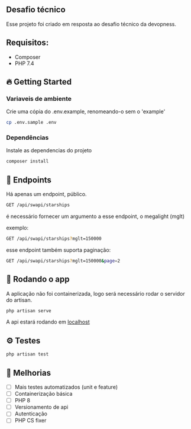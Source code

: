 ## Desafio técnico

Esse projeto foi criado em resposta ao desafio técnico da devopness.

## Requisitos:

* Composer
* PHP 7.4

## :fire: Getting Started

### Variaveis de ambiente

Crie uma cópia do .env.example, renomeando-o sem o 'example'

```bash
cp .env.sample .env
```

### Dependências

Instale as dependencias do projeto

```bash
composer install
```

## :robot: Endpoints

Há apenas um endpoint, público.

```bash
GET /api/swapi/starships
```

é necessário fornecer um argumento a esse endpoint, o megalight (mglt)

exemplo: 

```bash
GET /api/swapi/starships?mglt=150000
```

esse endpoint também suporta paginação:

```bash
GET /api/swapi/starships?mglt=150000&page=2
```

## :wrench: Rodando o app

A aplicação não foi containerizada, logo será necessário rodar o servidor do artisan.

```bash
php artisan serve
```

A api estará rodando em [localhost](localhost:8000)

## :gear: Testes

```bash
php artisan test
```

## :battery: Melhorias

- [ ] Mais testes automatizados (unit e feature)
- [ ] Containerização básica
- [ ] PHP 8
- [ ] Versionamento de api
- [ ] Autenticação
- [ ] PHP CS fixer
